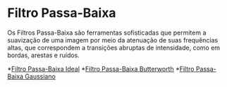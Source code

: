 # Filtro Passa-Baixa

Os Filtros Passa-Baixa são ferramentas sofisticadas que permitem a suavização de uma imagem por meio da atenuação de suas frequências altas, que correspondem a transições abruptas de intensidade, como em bordas, arestas e ruídos.

*[Filtro Passa-Baixa Ideal](/ideal)
*[Filtro Passa-Baixa Butterworth](/butterworth)
*[Filtro Passa-Baixa Gaussiano](/gaussiano)